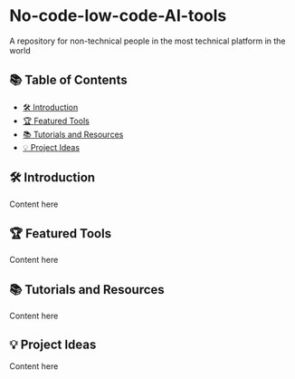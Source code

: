 # No-code-low-code-AI-tools
A repository for non-technical people in the most technical platform in the world

## 📚 Table of Contents
- [🛠️ Introduction](#-Introduction)
- [🏆 Featured Tools](#-Featured-Tools)
- [📚 Tutorials and Resources](#-Tutorials-and-Resources)
- [💡 Project Ideas](#-Project-Ideas)

## 🛠️ Introduction
Content here
## 🏆 Featured Tools
Content here
## 📚 Tutorials and Resources
Content here
## 💡 Project Ideas
Content here

